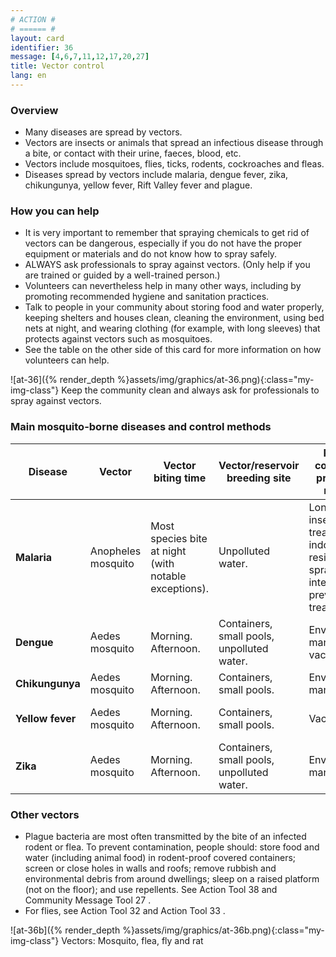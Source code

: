 ```yaml
---
# ACTION #
# ====== #
layout: card
identifier: 36
message: [4,6,7,11,12,17,20,27]
title: Vector control
lang: en
---
```


### Overview

- Many diseases are spread by vectors.
- Vectors are insects or animals that spread an infectious disease through a bite, or contact with their urine, faeces, blood, etc.
- Vectors include mosquitoes, flies, ticks, rodents, cockroaches and fleas.
- Diseases spread by vectors include malaria, dengue fever, zika, chikungunya, yellow fever, Rift Valley fever and plague.

### How you can help

- It is very important to remember that spraying chemicals to get rid of vectors can be dangerous, especially if you do not have the proper equipment or materials and do not know how to spray safely.
-	ALWAYS ask professionals to spray against vectors. (Only help if you are trained or guided by a well-trained person.)
-	Volunteers can nevertheless help in many other ways, including by promoting recommended hygiene and sanitation practices.
-	Talk to people in your community about storing food and water properly, keeping shelters and houses clean, cleaning the environment, using bed nets at night, and wearing clothing (for example, with long sleeves) that protects against vectors such as mosquitoes.
-	See the table on the other side of this card for more information on how volunteers can help.

![at-36]({% render_depth %}assets/img/graphics/at-36.png){:class="my-img-class"}
Keep the community clean and always ask for professionals to spray against vectors.

### Main mosquito-borne diseases and control methods

| Disease | Vector | Vector biting time | Vector/reservoir breeding site | Primary community prevention method | Secondary community prevention method |
|---|---|---|---|---|---|
|**Malaria** | Anopheles mosquito | Most species bite at night (with notable exceptions). | Unpolluted water. | Long-lasting insecticide-treated nets; indoor residual spraying; intermittent preventive treatment. | Insecticide treated materials; space spraying; larviciding.|
|**Dengue** | Aedes mosquito | Morning. Afternoon. | Containers, small pools, unpolluted water. | Environmental management; vaccination. | Larviciding. |
|**Chikungunya** | Aedes mosquito | Morning. Afternoon. | Containers, small pools. | Environmental management. | Larviciding. |
|**Yellow fever** | Aedes mosquito | Morning. Afternoon. | Containers, small pools. | Vaccination. | Environmental management; larviciding. |
|**Zika** | Aedes mosquito | Morning. Afternoon. | Containers, small pools, unpolluted water.  | Environmental management. | Larviciding. |

### Other vectors

- Plague bacteria are most often transmitted by the bite of an infected rodent or flea. To prevent contamination, people should: store food and water (including animal food) in rodent-proof covered containers; screen or close holes in walls and roofs; remove rubbish and environmental debris from around dwellings; sleep on a raised platform (not on the floor); and use repellents. See Action Tool 38 <a class="crosslink" href="{% render_depth %}{% render_link action|38 %}"><i class="fas fa-external-link-alt" aria-hidden="true"></i></a> and Community Message Tool 27 <a class="crosslink" href="{% render_depth %}{% render_link message|27 %}"><i class="fas fa-external-link-alt" aria-hidden="true"></i></a>.
- For flies, see Action Tool 32 <a class="crosslink" href="{% render_depth %}{% render_link action|32 %}"><i class="fas fa-external-link-alt" aria-hidden="true"></i></a> and Action Tool 33 <a class="crosslink" href="{% render_depth %}{% render_link action|33 %}"><i class="fas fa-external-link-alt" aria-hidden="true"></i></a>.

![at-36b]({% render_depth %}assets/img/graphics/at-36b.png){:class="my-img-class"}
Vectors: Mosquito, flea, fly and rat
